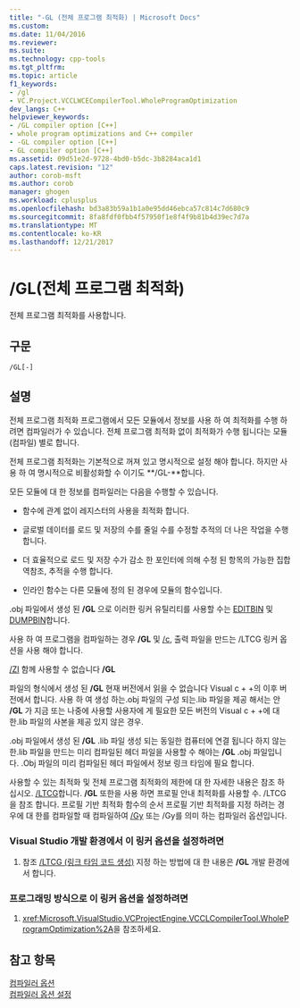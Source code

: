 ```yaml
---
title: "-GL (전체 프로그램 최적화) | Microsoft Docs"
ms.custom: 
ms.date: 11/04/2016
ms.reviewer: 
ms.suite: 
ms.technology: cpp-tools
ms.tgt_pltfrm: 
ms.topic: article
f1_keywords:
- /gl
- VC.Project.VCCLWCECompilerTool.WholeProgramOptimization
dev_langs: C++
helpviewer_keywords:
- /GL compiler option [C++]
- whole program optimizations and C++ compiler
- -GL compiler option [C++]
- GL compiler option [C++]
ms.assetid: 09d51e2d-9728-4bd0-b5dc-3b8284aca1d1
caps.latest.revision: "12"
author: corob-msft
ms.author: corob
manager: ghogen
ms.workload: cplusplus
ms.openlocfilehash: bd3a83b59a1b1a0e95dd46ebca57c814c7d680c9
ms.sourcegitcommit: 8fa8fdf0fbb4f57950f1e8f4f9b81b4d39ec7d7a
ms.translationtype: MT
ms.contentlocale: ko-KR
ms.lasthandoff: 12/21/2017
---
```

# <a name="gl-whole-program-optimization"></a>/GL(전체 프로그램 최적화)
전체 프로그램 최적화를 사용합니다.  
  
## <a name="syntax"></a>구문  
  
```  
/GL[-]  
```  
  
## <a name="remarks"></a>설명  
 전체 프로그램 최적화 프로그램에서 모든 모듈에서 정보를 사용 하 여 최적화를 수행 하려면 컴파일러가 수 있습니다. 전체 프로그램 최적화 없이 최적화가 수행 됩니다는 모듈 (컴파일) 별로 합니다.  
  
 전체 프로그램 최적화는 기본적으로 꺼져 있고 명시적으로 설정 해야 합니다. 하지만 사용 하 여 명시적으로 비활성화할 수 이기도 **/GL-**합니다.  
  
 모든 모듈에 대 한 정보를 컴파일러는 다음을 수행할 수 있습니다.  
  
-   함수에 관계 없이 레지스터의 사용을 최적화 합니다.  
  
-   글로벌 데이터를 로드 및 저장의 수를 줄일 수를 수정할 추적의 더 나은 작업을 수행 합니다.  
  
-   더 효율적으로 로드 및 저장 수가 감소 한 포인터에 의해 수정 된 항목의 가능한 집합 역참조, 추적을 수행 합니다.  
  
-   인라인 함수는 다른 모듈에 정의 된 경우에 모듈의 함수입니다.  
  
 .obj 파일에서 생성 된 **/GL** 으로 이러한 링커 유틸리티를 사용할 수는 [EDITBIN](../../build/reference/editbin-reference.md) 및 [DUMPBIN](../../build/reference/dumpbin-reference.md)합니다.  
  
 사용 하 여 프로그램을 컴파일하는 경우 **/GL** 및 [/c](../../build/reference/c-compile-without-linking.md), 출력 파일을 만드는 /LTCG 링커 옵션을 사용 해야 합니다.  
  
 [/ZI](../../build/reference/z7-zi-zi-debug-information-format.md) 함께 사용할 수 없습니다 **/GL**  
  
 파일의 형식에서 생성 된 **/GL** 현재 버전에서 읽을 수 없습니다 Visual c + +의 이후 버전에서 합니다. 사용 하 여 생성 하는.obj 파일의 구성 되는.lib 파일을 제공 해서는 안 **/GL** 가 지금 또는 나중에 사용할 사용자에 게 필요한 모든 버전의 Visual c + +에 대 한.lib 파일의 사본을 제공 있지 않은 경우.  
  
 .obj 파일에서 생성 된 **/GL** .lib 파일 생성 되는 동일한 컴퓨터에 연결 됩니다 하지 않는 한.lib 파일을 만드는 미리 컴파일된 헤더 파일을 사용할 수 해야는 **/GL** .obj 파일입니다. .Obj 파일의 미리 컴파일된 헤더 파일에서 정보 링크 타임에 필요 합니다.  
  
 사용할 수 있는 최적화 및 전체 프로그램 최적화의 제한에 대 한 자세한 내용은 참조 하십시오. [/LTCG](../../build/reference/ltcg-link-time-code-generation.md)합니다.  **/GL** 또한을 사용 하면 프로필 안내 최적화를 사용할 수. /LTCG을 참조 합니다.  프로필 기반 최적화 함수의 순서 프로필 기반 최적화를 지정 하려는 경우에 대 한를 컴파일할 때 컴파일하여 [/Gy](../../build/reference/gy-enable-function-level-linking.md) 또는 /Gy를 의미 하는 컴파일러 옵션입니다.  
  
### <a name="to-set-this-linker-option-in-the-visual-studio-development-environment"></a>Visual Studio 개발 환경에서 이 링커 옵션을 설정하려면  
  
1.  참조 [/LTCG (링크 타임 코드 생성)](../../build/reference/ltcg-link-time-code-generation.md) 지정 하는 방법에 대 한 내용은 **/GL** 개발 환경에서 합니다.  
  
### <a name="to-set-this-linker-option-programmatically"></a>프로그래밍 방식으로 이 링커 옵션을 설정하려면  
  
1.  <xref:Microsoft.VisualStudio.VCProjectEngine.VCCLCompilerTool.WholeProgramOptimization%2A>을 참조하세요.  
  
## <a name="see-also"></a>참고 항목  
 [컴파일러 옵션](../../build/reference/compiler-options.md)   
 [컴파일러 옵션 설정](../../build/reference/setting-compiler-options.md)